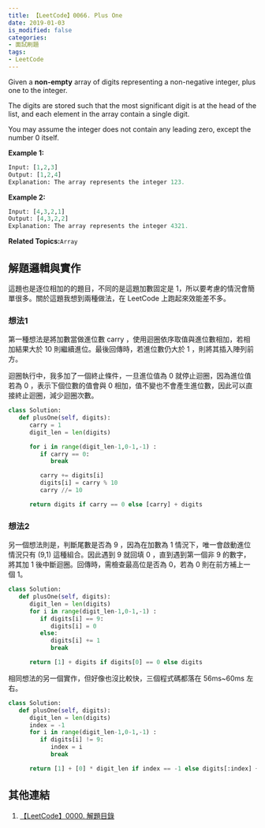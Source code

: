 ```yaml
---
title: 【LeetCode】0066. Plus One
date: 2019-01-03
is_modified: false
categories:
- 面試刷題
tags:
- LeetCode
--- 
```


Given a  **non-empty**  array of digits representing a non-negative integer, plus one to the integer.

The digits are stored such that the most significant digit is at the head of the list, and each element in the array contain a single digit.

You may assume the integer does not contain any leading zero, except the number 0 itself.

<!--more-->
<p class="paragraph-spacing"></p>

**Example 1:**
```python
Input: [1,2,3]
Output: [1,2,4]
Explanation: The array represents the integer 123.
```

**Example 2:**
```python
Input: [4,3,2,1]
Output: [4,3,2,2]
Explanation: The array represents the integer 4321.
```

<p class="paragraph-spacing"></p>

**Related Topics:**`Array`



## 解題邏輯與實作
這題也是逐位相加的的題目，不同的是這題加數固定是 1，所以要考慮的情況會簡單很多。關於這題我想到兩種做法，在 LeetCode 上跑起來效能差不多。


### 想法1
第一種想法是將加數當做進位數 carry ，使用迴圈依序取值與進位數相加，若相加結果大於 10 則繼續進位。最後回傳時，若進位數仍大於 1 ，則將其插入陣列前方。

迴圈執行中，我多加了一個終止條件，一旦進位值為 0 就停止迴圈，因為進位值若為 0 ，表示下個位數的值會與 0 相加，值不變也不會產生進位數，因此可以直接終止迴圈，減少迴圈次數。


```python
class Solution:
   def plusOne(self, digits):
      carry = 1
      digit_len = len(digits) 

      for i in range(digit_len-1,0-1,-1) :
         if carry == 0:
            break

         carry += digits[i]
         digits[i] = carry % 10
         carry //= 10    

      return digits if carry == 0 else [carry] + digits 
```


### 想法2
另一個想法則是，判斷尾數是否為 9 ，因為在加數為 1 情況下，唯一會啟動進位情況只有 (9,1) 這種組合。因此遇到 9 就回填 0 ，直到遇到第一個非 9 的數字，將其加 1 後中斷迴圈。回傳時，需檢查最高位是否為 0，若為 0 則在前方補上一個 1。

```python
class Solution:
   def plusOne(self, digits):
      digit_len = len(digits) 
      for i in range(digit_len-1,0-1,-1) :
         if digits[i] == 9:
            digits[i] = 0
         else:
            digits[i] += 1
            break

      return [1] + digits if digits[0] == 0 else digits
```
<p class="paragraph-spacing"></p>

相同想法的另一個實作，但好像也沒比較快，三個程式碼都落在 56ms~60ms 左右。
```python
class Solution:
   def plusOne(self, digits):
      digit_len = len(digits) 
      index = -1
      for i in range(digit_len-1,0-1,-1) :
         if digits[i] != 9:
            index = i
            break 

      return [1] + [0] * digit_len if index == -1 else digits[:index] + [digits[index]+1] + [0] * (digit_len-index-1)
```



## 其他連結
1. [【LeetCode】0000. 解題目錄](/LeetCode-0000-Contents/)
